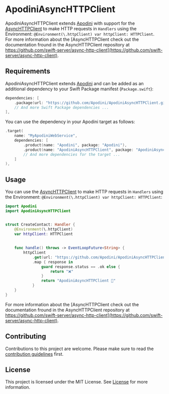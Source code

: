 # ApodiniAsyncHTTPClient

ApodiniAsyncHTTPClient extends [Apodini](https://github.com/Apodini/Apodini) with support for the [AsyncHTTPClient](https://github.com/swift-server/async-http-client) to make HTTP requests in `Handlers` using the Environment: `@Environment(\.httpClient) var httpClient: HTTPClient`.  
For more information about the [AsyncHTTPClient check out the documentation fround in the AsyncHTTPClient repository at https://github.com/swift-server/async-http-client](https://github.com/swift-server/async-http-client).

## Requirements

ApodiniAsyncHTTPClient extends [Apodini](https://github.com/Apodini/Apodini) and can be added as an additional dependency to your Swift Package manifest (`Package.swift`):
```swift
dependencies: [
    .package(url: "https://github.com/Apodini/ApodiniAsyncHTTPClient.git", from: "0.1.0"),
    // And more Swift Package dependencies ...
],
```
You can use the dependency in your Apodini target as follows:
```swift
.target(
    name: "MyApodiniWebService",
    dependencies: [
        .product(name: "Apodini", package: "Apodini"),
        .product(name: "ApodiniAsyncHTTPClient", package: "ApodiniAsyncHTTPClient"),
        // And more dependencies for the target ...
    ]
),
```

## Usage


You can use the [AsyncHTTPClient](https://github.com/swift-server/async-http-client) to make HTTP requests in `Handlers` using the Environment: `@Environment(\.httpClient) var httpClient: HTTPClient`:
```swift
import Apodini
import ApodiniAsyncHTTPClient


struct CreateContact: Handler {
    @Environment(\.httpClient)
    var httpClient: HTTPClient
    
    
    func handle() throws -> EventLoopFuture<String> {
        httpClient
            .get(url: "https://github.com/Apodini/ApodiniAsyncHTTPClient")
            .map { response in
                guard response.status == .ok else {
                    return "❌"
                }
                return "ApodiniAsyncHTTPClient 🚀"
            }
    }
}

```
For more information about the [AsyncHTTPClient check out the documentation fround in the AsyncHTTPClient repository at https://github.com/swift-server/async-http-client](https://github.com/swift-server/async-http-client).


## Contributing
Contributions to this project are welcome. Please make sure to read the [contribution guidelines](https://github.com/Apodini/.github/blob/release/CONTRIBUTING.md) first.

## License
This project is licensed under the MIT License. See [License](https://github.com/Apodini/ApodiniAsyncHTTPClient/blob/release/LICENSE) for more information.
